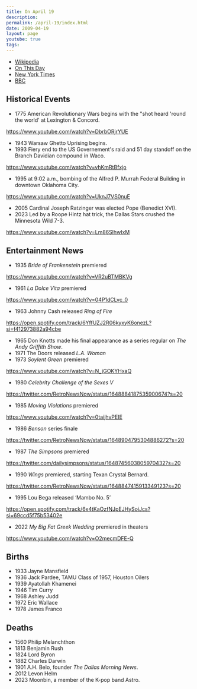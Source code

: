 ```yaml
---
title: On April 19
description:
permalink: /april-19/index.html
date: 2009-04-19
layout: page
youtube: true
tags:
---
```


- [Wikipedia](http://en.wikipedia.org/wiki/April_19)
- [On This Day](https://www.onthisday.com/events/april/19)
- [New York Times](https://learning.blogs.nytimes.com/on-this-day/april-19/)
- [BBC](http://news.bbc.co.uk/onthisday/hi/dates/stories/april/19/)

## Historical Events
- 1775 American Revolutionary Wars begins with the "shot heard 'round the world' at Lexington & Concord.

https://www.youtube.com/watch?v=DbrbORjrYUE

- 1943 Warsaw Ghetto Uprising begins.
- 1993 Fiery end to the US Governement's raid and 51 day standoff on the Branch Davidian compound in Waco.

https://www.youtube.com/watch?v=vhKmRtBfxjo

- 1995 at 9:02 a.m., bombing of the Alfred P. Murrah Federal Building in downtown Oklahoma City.

https://www.youtube.com/watch?v=UknJ7VS0nuE

- 2005 Cardinal Joseph Ratzinger was elected Pope (Benedict XVI).
- 2023 Led by a Roope Hintz hat trick, the Dallas Stars crushed the Minnesota Wild 7-3.

https://www.youtube.com/watch?v=Lm86SlhwIxM

## Entertainment News
- 1935 _Bride of Frankenstein_ premiered

https://www.youtube.com/watch?v=VR2uBTMBKVg

- 1961 _La Dolce Vita_ premiered

https://www.youtube.com/watch?v=04P1dCLvc_0

- 1963 Johnny Cash released _Ring of Fire_

https://open.spotify.com/track/6YffUZJ2R06kyxyK6onezL?si=f412973882a94cbe

- 1965 Don Knotts made his final appearance as a series regular on _The Andy Griffith Show_.
- 1971 The Doors released _L.A. Woman_
- 1973 _Soylent Green_ premiered

https://www.youtube.com/watch?v=N_jGOKYHxaQ

- 1980 _Celebrity Challenge of the Sexes V_

https://twitter.com/RetroNewsNow/status/1648884187535900674?s=20

- 1985 _Moving Violations_ premiered

https://www.youtube.com/watch?v=0taijhvPEIE

- 1986 _Benson_ series finale

https://twitter.com/RetroNewsNow/status/1648904795304886272?s=20

- 1987 _The Simpsons_ premiered

https://twitter.com/dailysimpsons/status/1648745603805970432?s=20

- 1990 _Wings_ premiered, starting Texan Crystal Bernard.

https://twitter.com/RetroNewsNow/status/1648847415913349123?s=20

- 1995 Lou Bega released ‘Mambo No. 5’

https://open.spotify.com/track/6x4tKaOzfNJpEJHySoiJcs?si=69ccd5f75b53402e

- 2022 _My Big Fat Greek Wedding_ premiered in theaters

https://www.youtube.com/watch?v=O2mecmDFE-Q

## Births
- 1933 Jayne Mansfield
- 1936 Jack Pardee, TAMU Class of 1957, Houston Oilers
- 1939 Ayatollah Khamenei
- 1946 Tim Curry
- 1968 Ashley Judd
- 1972 Eric Wallace
- 1978 James Franco

## Deaths
- 1560 Philip Melanchthon
- 1813 Benjamin Rush
- 1824 Lord Byron
- 1882 Charles Darwin
- 1901 A.H. Belo, founder _The Dallas Morning News_.
- 2012 Levon Helm
- 2023 Moonbin, a member of the K-pop band Astro.
